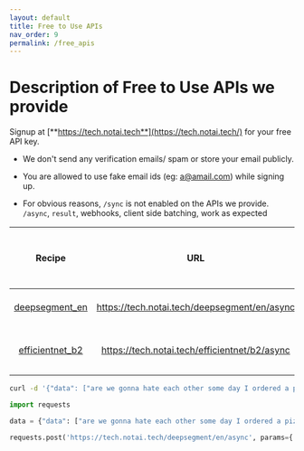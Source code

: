 ```yaml
---
layout: default
title: Free to Use APIs
nav_order: 9
permalink: /free_apis
---
```


# Description of Free to Use APIs we provide

Signup at [**https://tech.notai.tech**](https://tech.notai.tech/) for your free API key.

- We don't send any verification emails/ spam or store your email publicly.

- You are allowed to use fake email ids (eg: a@amail.com) while signing up.

- For obvious reasons, `/sync` is not enabled on the APIs we provide. `/async`, `result`, webhooks, client side batching, work as expected


| Recipe        | URL                                         | Req Limit/hr | Max batch size per req | Short Description |
|:-------------:|:------------------------------------------: |:-------------:|:---------------------:|:---------------------:|
|[deepsegment_en](https://fastdeploy.notai.tech/recipes#deepsegment_enfrit) |https://tech.notai.tech/deepsegment/en/async |     64        |        16             |Segments text into sentences.|
|[efficientnet_b2]()|https://tech.notai.tech/efficientnet/b2/async|      16        |          4           |Generic (imagenet) image classification|



```bash
curl -d '{"data": ["are we gonna hate each other some day I ordered a pizza I was hungry"], "webhook": "https://fastdeploy.requestcatcher.com"}' -H "Content-Type: application/json" "https://tech.notai.tech/deepsegment/en/async?api_key=API_KEY"
```

```python
import requests

data = {"data": ["are we gonna hate each other some day I ordered a pizza I was hungry"], "webhook": "https://fastdeploy.requestcatcher.com"}

requests.post('https://tech.notai.tech/deepsegment/en/async', params={'api_key': API_KEY}, json=data).json()
```
